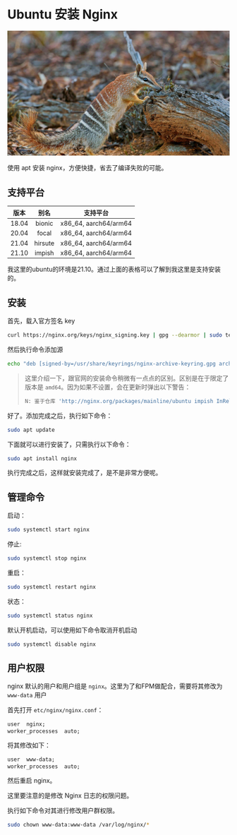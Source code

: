 # Ubuntu 安装 Nginx

![](/assets/images/20211106.jpg)

使用 apt 安装 nginx，方便快捷，省去了编译失败的可能。

## 支持平台

| 版本 | 别名 | 支持平台 |
|:----:|:----:|:----:|
| 18.04 | bionic | x86_64, aarch64/arm64 |
| 20.04 | focal | x86_64, aarch64/arm64 |
| 21.04 | hirsute | x86_64, aarch64/arm64 |
| 21.10 | impish | x86_64, aarch64/arm64 |


我这里的ubuntu的环境是21.10。通过上面的表格可以了解到我这里是支持安装的。

## 安装

首先，载入官方签名 key

```bash
curl https://nginx.org/keys/nginx_signing.key | gpg --dearmor | sudo tee /usr/share/keyrings/nginx-archive-keyring.gpg >/dev/null
```

然后执行命令添加源

```bash
echo "deb [signed-by=/usr/share/keyrings/nginx-archive-keyring.gpg arch=amd64] http://nginx.org/packages/mainline/ubuntu `lsb_release -cs` nginx" | sudo tee /etc/apt/sources.list.d/nginx.list
```

> 这里介绍一下，跟官网的安装命令稍微有一点点的区别。区别是在于限定了版本是 `amd64`。因为如果不设置，会在更新时弹出以下警告：
>
> ```bash
> N: 鉴于仓库 'http://nginx.org/packages/mainline/ubuntu impish InRelease' 不支持 'i386' 体系结构，跳过配置文件 'nginx/binary-i386/Packages' 的获取。
> ```

好了。添加完成之后，执行如下命令：

```bash
sudo apt update
```

下面就可以进行安装了，只需执行以下命令：

```bash
sudo apt install nginx
```

执行完成之后，这样就安装完成了，是不是非常方便呢。

## 管理命令

启动：

```bash
sudo systemctl start nginx
```

停止:

```bash
sudo systemctl stop nginx
```

重启：

```bash
sudo systemctl restart nginx
```

状态：

```bash
sudo systemctl status nginx
```

默认开机启动，可以使用如下命令取消开机启动

```bash
sudo systemctl disable nginx
```

## 用户权限

nginx 默认的用户和用户组是 `nginx`。这里为了和FPM做配合，需要将其修改为 `www-data` 用户

首先打开 `etc/nginx/nginx.conf`：

```nginx
user  nginx;
worker_processes  auto;
```

将其修改如下：

```nginx
user  www-data;
worker_processes  auto;
```

然后重启 nginx。

这里要注意的是修改 Nginx 日志的权限问题。

执行如下命令对其进行修改用户群权限。

```bash
sudo chown www-data:www-data /var/log/nginx/*
```